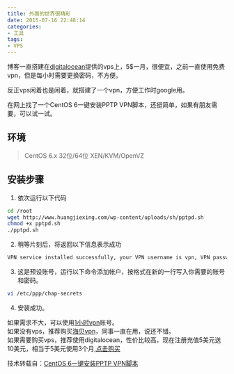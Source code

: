 ```yaml
---
title: 外面的世界很精彩
date: 2015-07-16 22:48:14
categories:
- 工具
tags:
- VPS
---
```


博客一直搭建在[digitalocean](https://www.digitalocean.com/?refcode=b4fcae38bf56)提供的vps上，5$一月，很便宜，之前一直使用免费vpn，但是每小时需要更换密码，不方便。  

反正vps闲着也是闲着，就搭建了一个vpn，方便工作时google用。  

在网上找了一个CentOS 6一键安装PPTP VPN脚本，还挺简单，如果有朋友需要，可以试一试。  

<!-- more -->

## 环境

> CentOS 6.x 32位/64位
> XEN/KVM/OpenVZ

## 安装步骤

1. 依次运行以下代码  
``` bash
cd /root
wget http://www.huangjiexing.com/wp-content/uploads/sh/pptpd.sh
chmod +x pptpd.sh
./pptpd.sh
```

2. 稍等片刻后，将返回以下信息表示成功  
``` bash
VPN service installed successfully, your VPN username is vpn, VPN password is XXXXXX
```
3. 这是预设账号，运行以下命令添加帐户，按格式在新的一行写入你需要的账号和密码。
``` bash
vi /etc/ppp/chap-secrets
```

4. 安装成功。  

如果需求不大，可以使用[1小时vpn](http://freevpn1.wwdhz.com/)账号。    
如果没有vps，推荐购买[海贝vpn](http://www.17mayi.net/sign/)，同事一直在用，说还不错。  
如果需要购买vps，推荐使用digitalocean，性价比较高，现在注册充值5美元送10美元，相当于5美元使用3个月,[点击购买](https://www.digitalocean.com/?refcode=b4fcae38bf56)  
 
技术转载自：[CentOS 6一键安装PPTP VPN脚本](http://www.huangjiexing.com/398.html)

